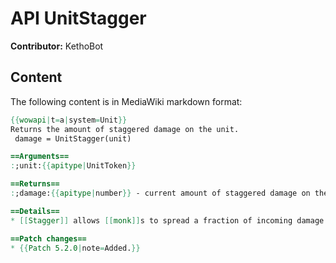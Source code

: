 # API UnitStagger

**Contributor:** KethoBot

## Content

The following content is in MediaWiki markdown format:

```mediawiki
{{wowapi|t=a|system=Unit}}
Returns the amount of staggered damage on the unit.
 damage = UnitStagger(unit)

==Arguments==
:;unit:{{apitype|UnitToken}}

==Returns==
:;damage:{{apitype|number}} - current amount of staggered damage on the unit.

==Details==
* [[Stagger]] allows [[monk]]s to spread a fraction of incoming damage over the next 10 seconds. This function returns the total amount of damage Stagger will cause the monk to take over the next 10 seconds.

==Patch changes==
* {{Patch 5.2.0|note=Added.}}
```